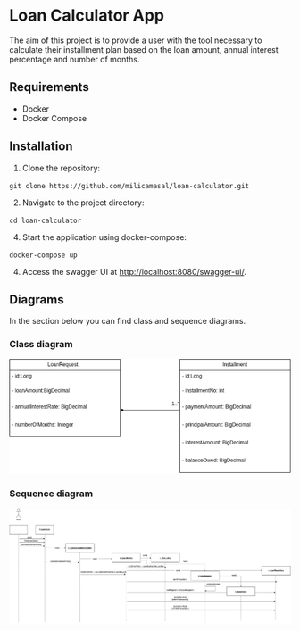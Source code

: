 
# Loan Calculator App

The aim of this project is to provide a user with the tool necessary to calculate their installment plan based on the loan amount, annual interest percentage and number of months.

## Requirements

-   Docker
-   Docker Compose

## Installation

1.  Clone the repository:


`git clone https://github.com/milicamasal/loan-calculator.git`

2.  Navigate to the project directory:

`cd loan-calculator`

4.  Start the application using docker-compose:

`docker-compose up`

4.  Access the swagger UI at [http://localhost:8080/swagger-ui/](http://localhost:8080/swagger-ui/).

## Diagrams

In the section below you can find class and sequence diagrams.

### Class diagram

![Class diagram](diagrams/class-diagram.png)


### Sequence diagram

![Sequence diagram](diagrams/sequence-diagram.png)

